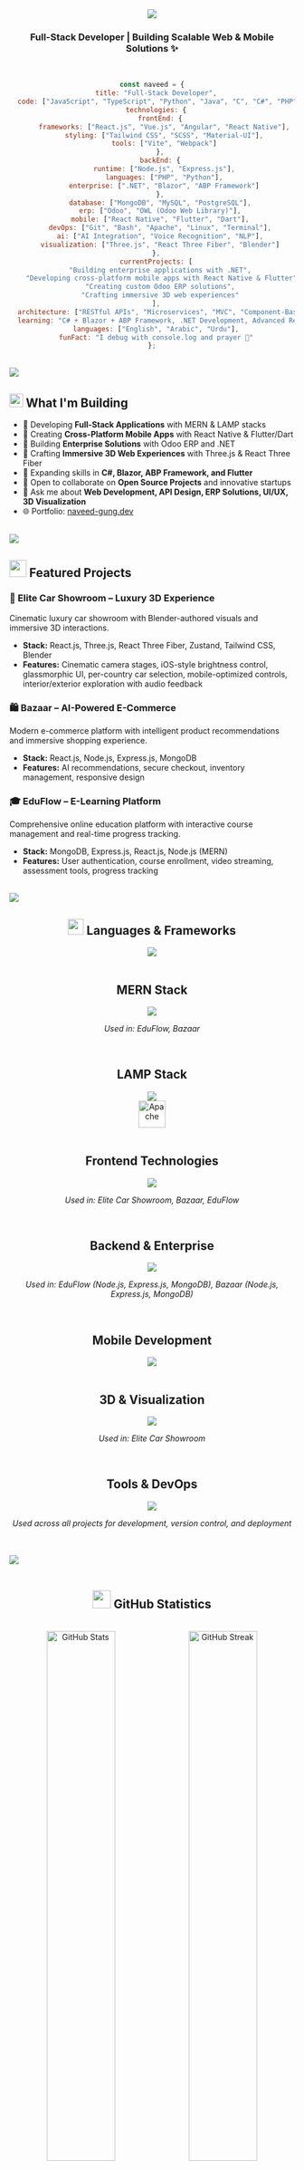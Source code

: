 <div align="center">
  <img src="https://capsule-render.vercel.app/api?type=waving&color=gradient&customColorList=12,14,19,20,24&height=200&section=header&text=Hi,%20I'm%20Naveed!%20👋&fontSize=50&fontAlignY=35&animation=fadeIn&desc=Welcome%20to%20my%20GitHub%20Profile&descAlignY=51&descAlign=62"/>
</div>

<h3 align="center">Full-Stack Developer | Building Scalable Web & Mobile Solutions ✨</h3>

<br/>

<div align="center">

```javascript
const naveed = {
  title: "Full-Stack Developer",
  code: ["JavaScript", "TypeScript", "Python", "Java", "C", "C#", "PHP", "Dart"],
  technologies: {
    frontEnd: {
      frameworks: ["React.js", "Vue.js", "Angular", "React Native"],
      styling: ["Tailwind CSS", "SCSS", "Material-UI"],
      tools: ["Vite", "Webpack"]
    },
    backEnd: {
      runtime: ["Node.js", "Express.js"],
      languages: ["PHP", "Python"],
      enterprise: [".NET", "Blazor", "ABP Framework"]
    },
    database: ["MongoDB", "MySQL", "PostgreSQL"],
    erp: ["Odoo", "OWL (Odoo Web Library)"],
    mobile: ["React Native", "Flutter", "Dart"],
    devOps: ["Git", "Bash", "Apache", "Linux", "Terminal"],
    ai: ["AI Integration", "Voice Recognition", "NLP"],
    visualization: ["Three.js", "React Three Fiber", "Blender"]
  },
  currentProjects: [
    "Building enterprise applications with .NET",
    "Developing cross-platform mobile apps with React Native & Flutter",
    "Creating custom Odoo ERP solutions",
    "Crafting immersive 3D web experiences"
  ],
  architecture: ["RESTful APIs", "Microservices", "MVC", "Component-Based Design"],
  learning: "C# + Blazor + ABP Framework, .NET Development, Advanced React Native & Flutter",
  languages: ["English", "Arabic", "Urdu"],
  funFact: "I debug with console.log and prayer 🙏"
};
```

</div>

<br/>

<img src="https://user-images.githubusercontent.com/73097560/115834477-dbab4500-a447-11eb-908a-139a6edaec5c.gif">

<br/>

## <img src="https://media2.giphy.com/media/QssGEmpkyEOhBCb7e1/giphy.gif?cid=ecf05e47a0n3gi1bfqntqmob8g9aid1oyj2wr3ds3mg700bl&rid=giphy.gif" width="24px"> What I'm Building

- 🔭 Developing **Full-Stack Applications** with MERN & LAMP stacks
- 📱 Creating **Cross-Platform Mobile Apps** with React Native & Flutter/Dart
- 🏢 Building **Enterprise Solutions** with Odoo ERP and .NET
- 🎨 Crafting **Immersive 3D Web Experiences** with Three.js & React Three Fiber
- 🌱 Expanding skills in **C#, Blazor, ABP Framework, and Flutter**
- 👯 Open to collaborate on **Open Source Projects** and innovative startups
- 💬 Ask me about **Web Development, API Design, ERP Solutions, UI/UX, 3D Visualization**
- 🌐 Portfolio: [naveed-gung.dev](naveed-gung.dev)

<br/>

<img src="https://user-images.githubusercontent.com/73097560/115834477-dbab4500-a447-11eb-908a-139a6edaec5c.gif">

<br/>

## <img src="https://media.giphy.com/media/iY8CRBdQXODJSCERIr/giphy.gif" width="30px"> Featured Projects

### 🚗 Elite Car Showroom – Luxury 3D Experience
Cinematic luxury car showroom with Blender-authored visuals and immersive 3D interactions.
- **Stack:** React.js, Three.js, React Three Fiber, Zustand, Tailwind CSS, Blender
- **Features:** Cinematic camera stages, iOS-style brightness control, glassmorphic UI, per-country car selection, mobile-optimized controls, interior/exterior exploration with audio feedback

### 🛍️ Bazaar – AI-Powered E-Commerce
Modern e-commerce platform with intelligent product recommendations and immersive shopping experience.
- **Stack:** React.js, Node.js, Express.js, MongoDB
- **Features:** AI recommendations, secure checkout, inventory management, responsive design

### 🎓 EduFlow – E-Learning Platform
Comprehensive online education platform with interactive course management and real-time progress tracking.
- **Stack:** MongoDB, Express.js, React.js, Node.js (MERN)
- **Features:** User authentication, course enrollment, video streaming, assessment tools, progress tracking

<br/>

<img src="https://user-images.githubusercontent.com/73097560/115834477-dbab4500-a447-11eb-908a-139a6edaec5c.gif">

<br/>

<h2 align="center"><img src="https://media2.giphy.com/media/QssGEmpkyEOhBCb7e1/giphy.gif?cid=ecf05e47a0n3gi1bfqntqmob8g9aid1oyj2wr3ds3mg700bl&rid=giphy.gif" width="28px"> Languages & Frameworks</h2>

<div align="center">
    <img src="https://skillicons.dev/icons?i=javascript,typescript,python,java,c,cs,php,dart&perline=4" />
</div>

<br/>

<h2 align="center">MERN Stack</h2>

<div align="center">
    <img src="https://skillicons.dev/icons?i=mongodb,express,react,nodejs&perline=4" />
</div>

<p align="center"><i>Used in: EduFlow, Bazaar</i></p>

<br/>

<h2 align="center">LAMP Stack</h2>

<div align="center">
    <img src="https://skillicons.dev/icons?i=linux,mysql,php&perline=3" />
    <br/>
    <img height="48" width="48" src="https://www.vectorlogo.zone/logos/apache/apache-official.svg" alt="Apache"/>
</div>

<br/>

<h2 align="center">Frontend Technologies</h2>

<div align="center">
    <img src="https://skillicons.dev/icons?i=html,css,tailwind,sass,react,vue,angular,vite&perline=4" />
</div>

<p align="center"><i>Used in: Elite Car Showroom, Bazaar, EduFlow</i></p>

<br/>

<h2 align="center">Backend & Enterprise</h2>

<div align="center">
    <img src="https://skillicons.dev/icons?i=nodejs,express,php,python,dotnet,cs,postgres,mongodb&perline=4" />
</div>

<p align="center"><i>Used in: EduFlow (Node.js, Express.js, MongoDB), Bazaar (Node.js, Express.js, MongoDB)</i></p>

<br/>

<h2 align="center">Mobile Development</h2>

<div align="center">
    <img src="https://skillicons.dev/icons?i=react,flutter,dart,firebase&perline=4" />
</div>

<br/>

<h2 align="center">3D & Visualization</h2>

<div align="center">
    <img src="https://skillicons.dev/icons?i=threejs,blender&perline=2" />
</div>

<p align="center"><i>Used in: Elite Car Showroom</i></p>

<br/>

<h2 align="center">Tools & DevOps</h2>

<div align="center">
    <img src="https://skillicons.dev/icons?i=git,github,linux,bash,vscode,postman,figma,webpack&perline=4" />
</div>

<p align="center"><i>Used across all projects for development, version control, and deployment</i></p>

<br/>
<br/>

<img src="https://user-images.githubusercontent.com/73097560/115834477-dbab4500-a447-11eb-908a-139a6edaec5c.gif">

<br/>
<br/>

<h2 align="center"><img src="https://media.giphy.com/media/iY8CRBdQXODJSCERIr/giphy.gif" width="32px"> GitHub Statistics</h2>

<br/>

<div align="center">
  <picture>
    <source media="(max-width: 768px)" srcset="https://github-readme-stats.vercel.app/api?username=naveed-gung&show_icons=true&theme=tokyonight&hide_border=true&count_private=true" />
    <img width="49%" src="https://github-readme-stats.vercel.app/api?username=naveed-gung&show_icons=true&theme=tokyonight&hide_border=true&count_private=true" alt="GitHub Stats" />
  </picture>
  <picture>
    <source media="(max-width: 768px)" srcset="https://github-readme-streak-stats.herokuapp.com/?user=naveed-gung&theme=tokyonight&hide_border=true" />
    <img width="49%" src="https://github-readme-streak-stats.herokuapp.com/?user=naveed-gung&theme=tokyonight&hide_border=true" alt="GitHub Streak" />
  </picture>
</div>

<br/>
<br/>

<div align="center">
  <img width="60%" src="https://github-readme-stats.vercel.app/api/top-langs/?username=naveed-gung&layout=compact&theme=tokyonight&hide_border=true&langs_count=8" alt="Top Languages"/>
</div>

<br/>
<br/>

<img src="https://user-images.githubusercontent.com/73097560/115834477-dbab4500-a447-11eb-908a-139a6edaec5c.gif">

<br/>
<br/>

<h2 align="center">🎯 Core Competencies</h2>

<br/>

<div align="center">

| **Domain** | **Skills** |
|:---:|:---|
| **Web Development** | Full-Stack Development (MERN & LAMP), RESTful API Design, Microservices Architecture |
| **Mobile Development** | React Native, Flutter/Dart, Cross-Platform Solutions |
| **Enterprise Solutions** | .NET, C#, Blazor, ABP Framework, Odoo ERP |
| **Frontend Frameworks** | React, Vue, Angular, Responsive UI/UX |
| **3D & Visualization** | Three.js, React Three Fiber, Blender Integration |
| **Database** | MongoDB, MySQL, PostgreSQL, Database Optimization |
| **AI/ML** | AI Integration, Voice Recognition, NLP |
| **DevOps** | Git, Linux, Bash, Agile Methodologies |
| **Languages** | English, Arabic, Urdu (Multilingual Development) |

</div>

<br/>
<br/>

<img src="https://user-images.githubusercontent.com/73097560/115834477-dbab4500-a447-11eb-908a-139a6edaec5c.gif">

<br/>
<br/>

<h2 align="center">🌐 Connect With Me</h2>

<br/>

<div align="center">
  <a href="https://www.linkedin.com/in/naveed-sohail-gung-285645310" target="_blank">
    <img src="https://img.shields.io/badge/LinkedIn-0077B5?style=for-the-badge&logo=linkedin&logoColor=white" alt="LinkedIn"/>
  </a>
  <a href="https://www.instagram.com/naveed._.gung" target="_blank">
    <img src="https://img.shields.io/badge/Instagram-E4405F?style=for-the-badge&logo=instagram&logoColor=white" alt="Instagram"/>
  </a>
  <a href="naveed-gung.dev" target="_blank">
    <img src="https://img.shields.io/badge/Portfolio-000000?style=for-the-badge&logo=netlify&logoColor=white" alt="Portfolio"/>
  </a>
  <a href="mailto:naveedsohailg@gmail.com">
    <img src="https://img.shields.io/badge/Email-D14836?style=for-the-badge&logo=gmail&logoColor=white" alt="Email"/>
  </a>
</div>

<br/>
<br/>

<img src="https://user-images.githubusercontent.com/73097560/115834477-dbab4500-a447-11eb-908a-139a6edaec5c.gif">

<br/>
<br/>

<div align="center">
  
  **💼 Open to opportunities in Full-Stack Development, Mobile Development, and Enterprise Solutions**
  
  *"Writing code that makes a difference, one commit at a time"*
  
</div>

<br/>

<div align="center">
  <img src="https://capsule-render.vercel.app/api?type=waving&color=gradient&customColorList=12,14,19,20,24&height=100&section=footer"/>
</div>
